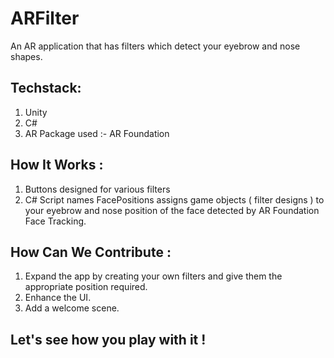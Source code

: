 # ARFilter
An AR application that has filters which detect your eyebrow and nose shapes.

## Techstack:
1. Unity
2. C#
3. AR Package used :- AR Foundation 

## How It Works : 
1. Buttons designed for various filters
2. C# Script names FacePositions assigns game objects ( filter designs ) to your eyebrow and nose position of the face detected by AR Foundation Face Tracking.

## How Can We Contribute : 
1. Expand the app by creating your own filters and give them the appropriate position required.
2. Enhance the UI.
3. Add a welcome scene.

## Let's see how you play with it ! 
